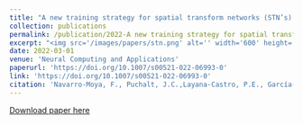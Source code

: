 ```yaml
---
title: "A new training strategy for spatial transform networks (STN’s)."
collection: publications
permalink: /publication/2022-A new training strategy for spatial transform networks
excerpt: "<img src='/images/papers/stn.png' alt='' width='600' height='150'>"
date: 2022-03-01
venue: 'Neural Computing and Applications'
paperurl: 'https://doi.org/10.1007/s00521-022-06993-0'
link: 'https://doi.org/10.1007/s00521-022-06993-0'
citation: 'Navarro‑Moya, F., Puchalt, J.C.,Layana‑Castro, P.E., García‑Garví, A., Sánchez‑Salmerón, A.J., (2022). &quot;A new training strategy for spatial transform networks (STN’s).&quot; <i>Neural Computing and Applications</i>. 34, 10081–10092.'
---
```

[Download paper here](https://doi.org/10.1007/s00521-022-06993-0)

<!-- Recommended citation: Your Name, You. (2009). "Paper Title Number 1." <i>Journal 1</i>. 1(1). -->
